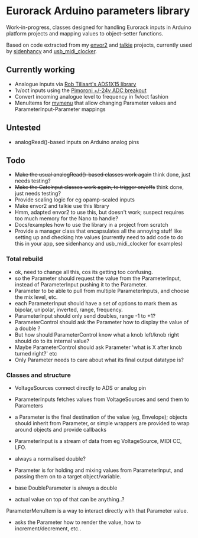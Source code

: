 # Eurorack Arduino parameters library

Work-in-progress, classes designed for handling Eurorack inputs in Arduino platform projects and mapping values to object-setter functions.

Based on code extracted from my [envor2](https://github.com/doctea/envor2) and [talkie](https://github.com/doctea/talkie) projects, currently used by [sidenhancy](https://github.com/doctea/sidenhancy) and [usb_midi_clocker](https://github.com/doctea/usb_midi_clocker).

## Currently working
- Analogue inputs via [Rob Tillaart's ADS1X15 library](https://github.com/RobTillaart/ADS1X15)
- 1v/oct inputs using the [Pimoroni +/-24v ADC breakout](https://coolcomponents.co.uk/products/ads1015-24v-adc-breakout)
- Convert incoming analogue level to frequency in 1v/oct fashion
- MenuItems for [mymenu](https://github.com/doctea/mymenu) that allow changing Parameter values and ParameterInput-Parameter mappings

## Untested

- analogRead()-based inputs on Arduino analog pins

## Todo
- ~~Make the usual analogRead()-based classes work again~~ think done, just needs testing?
- ~~Make the GateInput classes work again, to trigger on/offs~~ think done, just needs testing?
- Provide scaling logic for eg opamp-scaled inputs
- Make envor2 and talkie use this library
 - Hmm, adapted envor2 to use this, but doesn't work; suspect requires too much memory for the Nano to handle?
- Docs/examples how to use the library in a project from scratch
- Provide a manager class that encapsulates all the annoying stuff like setting up and checking hte values (currently need to add code to do this in your app, see sidenhancy and usb_midi_clocker for examples)

### Total rebuild
- ok, need to change all this, cos its getting too confusing.
- so the Parameter should request the value from the ParameterInput, instead of ParameterInput pushing it to the Parameter.
 - Parameter to be able to pull from multiple ParameterInputs, and choose the mix level, etc.
- each ParameterInput should have a set of options to mark them as bipolar, unipolar, inverted, range, frequency.
- ParameterInput should only send doubles, range -1 to +1?
- ParameterControl should ask the Parameter how to display the value of a double ?
 - But how should ParameterControl know what a knob left/knob right should do to its internal value?
 - Maybe ParameterControl should ask Parameter 'what is X after knob turned right?' etc
- Only Parameter needs to care about what its final output datatype is?

### Classes and structure

- VoltageSources connect directly to ADS or analog pin
- ParameterInputs fetches values from VoltageSources and send them to Parameters
- a Parameter is the final destination of the value (eg, Envelope); objects should inherit from Parameter, or simple wrappers are provided to wrap around objects and provide callbacks
- ParameterInput is a stream of data from eg VoltageSource, MIDI CC, LFO.
 - always a normalised double?

- Parameter is for holding and mixing values from ParameterInput, and passing them on to a target object/variable.
 - base DoubleParameter is always a double
 - actual value on top of that can be anything..?
	
ParameterMenuItem is a way to interact directly with that Parameter value.
 - asks the Parameter how to render the value, how to increment/decrement, etc..
 